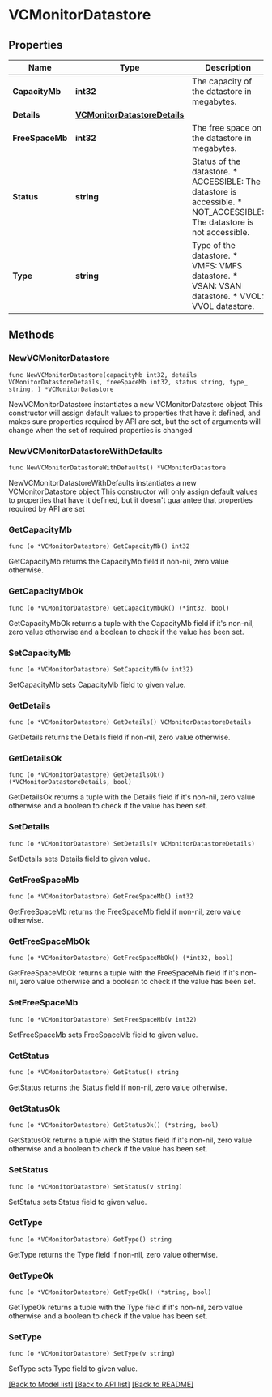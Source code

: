 # VCMonitorDatastore

## Properties

Name | Type | Description | Notes
------------ | ------------- | ------------- | -------------
**CapacityMb** | **int32** | The capacity of the datastore in megabytes. | 
**Details** | [**VCMonitorDatastoreDetails**](VCMonitorDatastoreDetails.md) |  | 
**FreeSpaceMb** | **int32** | The free space on the datastore in megabytes. | 
**Status** | **string** | Status of the datastore. * ACCESSIBLE: The datastore is accessible. * NOT_ACCESSIBLE: The datastore is not accessible. | 
**Type** | **string** | Type of the datastore. * VMFS: VMFS datastore. * VSAN: VSAN datastore. * VVOL: VVOL datastore. | 

## Methods

### NewVCMonitorDatastore

`func NewVCMonitorDatastore(capacityMb int32, details VCMonitorDatastoreDetails, freeSpaceMb int32, status string, type_ string, ) *VCMonitorDatastore`

NewVCMonitorDatastore instantiates a new VCMonitorDatastore object
This constructor will assign default values to properties that have it defined,
and makes sure properties required by API are set, but the set of arguments
will change when the set of required properties is changed

### NewVCMonitorDatastoreWithDefaults

`func NewVCMonitorDatastoreWithDefaults() *VCMonitorDatastore`

NewVCMonitorDatastoreWithDefaults instantiates a new VCMonitorDatastore object
This constructor will only assign default values to properties that have it defined,
but it doesn't guarantee that properties required by API are set

### GetCapacityMb

`func (o *VCMonitorDatastore) GetCapacityMb() int32`

GetCapacityMb returns the CapacityMb field if non-nil, zero value otherwise.

### GetCapacityMbOk

`func (o *VCMonitorDatastore) GetCapacityMbOk() (*int32, bool)`

GetCapacityMbOk returns a tuple with the CapacityMb field if it's non-nil, zero value otherwise
and a boolean to check if the value has been set.

### SetCapacityMb

`func (o *VCMonitorDatastore) SetCapacityMb(v int32)`

SetCapacityMb sets CapacityMb field to given value.


### GetDetails

`func (o *VCMonitorDatastore) GetDetails() VCMonitorDatastoreDetails`

GetDetails returns the Details field if non-nil, zero value otherwise.

### GetDetailsOk

`func (o *VCMonitorDatastore) GetDetailsOk() (*VCMonitorDatastoreDetails, bool)`

GetDetailsOk returns a tuple with the Details field if it's non-nil, zero value otherwise
and a boolean to check if the value has been set.

### SetDetails

`func (o *VCMonitorDatastore) SetDetails(v VCMonitorDatastoreDetails)`

SetDetails sets Details field to given value.


### GetFreeSpaceMb

`func (o *VCMonitorDatastore) GetFreeSpaceMb() int32`

GetFreeSpaceMb returns the FreeSpaceMb field if non-nil, zero value otherwise.

### GetFreeSpaceMbOk

`func (o *VCMonitorDatastore) GetFreeSpaceMbOk() (*int32, bool)`

GetFreeSpaceMbOk returns a tuple with the FreeSpaceMb field if it's non-nil, zero value otherwise
and a boolean to check if the value has been set.

### SetFreeSpaceMb

`func (o *VCMonitorDatastore) SetFreeSpaceMb(v int32)`

SetFreeSpaceMb sets FreeSpaceMb field to given value.


### GetStatus

`func (o *VCMonitorDatastore) GetStatus() string`

GetStatus returns the Status field if non-nil, zero value otherwise.

### GetStatusOk

`func (o *VCMonitorDatastore) GetStatusOk() (*string, bool)`

GetStatusOk returns a tuple with the Status field if it's non-nil, zero value otherwise
and a boolean to check if the value has been set.

### SetStatus

`func (o *VCMonitorDatastore) SetStatus(v string)`

SetStatus sets Status field to given value.


### GetType

`func (o *VCMonitorDatastore) GetType() string`

GetType returns the Type field if non-nil, zero value otherwise.

### GetTypeOk

`func (o *VCMonitorDatastore) GetTypeOk() (*string, bool)`

GetTypeOk returns a tuple with the Type field if it's non-nil, zero value otherwise
and a boolean to check if the value has been set.

### SetType

`func (o *VCMonitorDatastore) SetType(v string)`

SetType sets Type field to given value.



[[Back to Model list]](../README.md#documentation-for-models) [[Back to API list]](../README.md#documentation-for-api-endpoints) [[Back to README]](../README.md)


